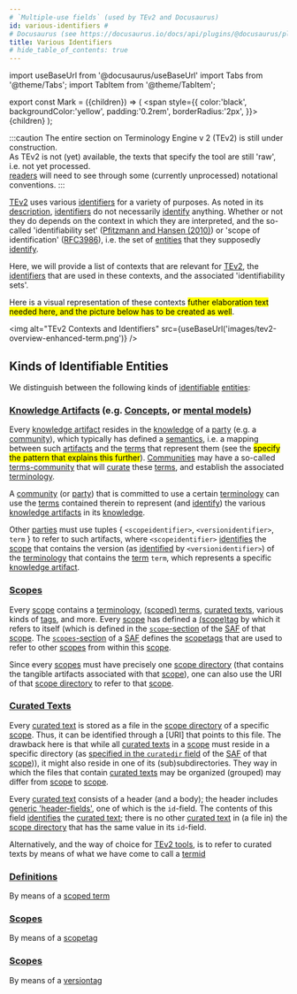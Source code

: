 ```yaml
---
# `Multiple-use fields` (used by TEv2 and Docusaurus)
id: various-identifiers #
# Docusaurus (see https://docusaurus.io/docs/api/plugins/@docusaurus/plugin-content-docs#markdown-front-matter):
title: Various Identifiers
# hide_table_of_contents: true
---
```


import useBaseUrl from '@docusaurus/useBaseUrl'
import Tabs from '@theme/Tabs';
import TabItem from '@theme/TabItem';

<!-- Use 'Mark' as an HTML tag, e.g. <Mark>text to mark</Mark?-->
export const Mark = ({children}) => (
  <span style={{ color:'black', backgroundColor:'yellow', padding:'0.2rem', borderRadius:'2px', }}>
    {children}
  </span> );

:::caution
The entire section on Terminology Engine v 2 (TEv2) is still under construction.<br/>
As TEv2 is not (yet) available, the texts that specify the tool are still 'raw', i.e. not yet processed.<br/>[readers](@) will need to see through some (currently unprocessed) notational conventions.
:::

[TEv2](@) uses various [identifiers](@) for a variety of purposes. As noted in its [description](identifier#short-description@), [identifiers](@) do not necessarily [identify](@) anything. Whether or not they do depends on the context in which they are interpreted, and the so-called 'identifiability set' ([Pfitzmann and Hansen (2010)](https://dud.inf.tu-dresden.de/literatur/Anon_Terminology_v0.34.pdf)) or 'scope of identification' ([RFC3986](https://datatracker.ietf.org/doc/html/rfc3986)), i.e. the set of [entities](@) that they supposedly [identify](@).

Here, we will provide a list of contexts that are relevant for [TEv2](@), the [identifiers](@) that are used in these contexts, and the associated 'identifiability sets'.

Here is a visual representation of these contexts <Mark>futher elaboration text needed here, and the picture below has to be created as well</Mark>.

<img
 alt="TEv2 Contexts and Identifiers"
 src={useBaseUrl('images/tev2-overview-enhanced-term.png')}
/>

## Kinds of Identifiable Entities

We distinguish between the following kinds of [identifiable](@) [entities](@):

### [Knowledge Artifacts](@) (e.g. [Concepts](@), or [mental models](@))

Every [knowledge artifact](@) resides in the [knowledge](@) of a [party](@) (e.g. a [community](@)), which typically has defined a [semantics](@), i.e. a mapping between such [artifacts](knowledge-artifact@) and the [terms](@) that represent them (see the <Mark>specify the pattern that explains this further</Mark>). [Communities](@) may have a so-called [terms-community](@) that will [curate](@) these [terms](@), and establish the associated [terminology](@).

A [community](@) (or [party](@)) that is committed to use a certain [terminology](@) can use the [terms](@) contained therein to represent (and [identify](@)) the various [knowledge artifacts](@) in its [knowledge](@).

Other [parties](@) must use tuples { `<scopeidentifier>`, `<versionidentifier>`, `term` } to refer to such artifacts, where `<scopeidentifier>` [identifies](@) the [scope](@) that contains the version (as [identified](@) by `<versionidentifier>`) of the [terminology](@) that contains the [term](@) `term`, which represents a specific [knowledge artifact](@).

### [Scopes](@)

Every [scope](@) contains a [terminology](@), [(scoped) terms](@), [curated texts](@), various kinds of [tags](@), and more. Every [scope](@) has defined a [(scope)tag](@) by which it refers to itself (which is defined in the [`scope`-section](/docs/tev2/spec-files/saf#terminology) of the [SAF](@) of that [scope](@). The [`scopes`-section](/docs/tev2/spec-files/saf#terminology) of a [SAF](@) defines the [scopetags](@) that are used to refer to other [scopes](@) from within this [scope](@).

Since every [scopes](@) must have precisely one [scope directory](@) (that contains the tangible artifacts associated with that [scope](@)), one can also use the URI of that [scope directory](@) to refer to that [scope](@).

### [Curated Texts](@)

Every [curated text](@) is stored as a file in the [scope directory](@) of a specific [scope](@). Thus, it can be identified through a [URI] that points to this file. The drawback here is that while all [curated texts](@) in a [scope](@) must reside in a specific directory (as [specified in the `curatedir` field](/docs/tev2/spec-files/saf#terminology) of the [SAF](@) of that [scope](@))), it might also reside in one of its (sub)subdirectories. They  way in which the files that contain [curated texts](@) may be organized (grouped) may differ from [scope](@) to [scope](@).

Every [curated text](@) consists of a header (and a body); the header includes [generic 'header-fields'](/docs/tev2/ctext#generic-header-fields), one of which is the `id`-field. The contents of this field [identifies](@) the [curated text](@); there is no other [curated text](@) in (a file in) the [scope directory](@) that has the same value in its `id`-field.

Alternatively, and the way of choice for [TEv2 tools](/docs/tev2/tev2-toolbox), is to refer to curated texts by means of what we have come to call a [termid](@)


### [Definitions](@)

By means of a [scoped term](@)


### [Scopes](@)

By means of a [scopetag](@)


### [Scopes](@)

By means of a [versiontag](@)